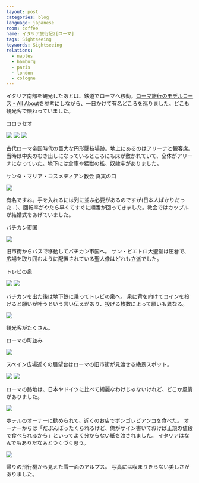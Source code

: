 ```yaml
---
layout: post
categories: blog
language: japanese
room: coffee
name: イタリア旅行記2[ローマ]
tags: Sightseeing
keywords: Sightseeing
relations:
  - naples
  - hamburg
  - paris
  - london
  - cologne
---
```


イタリア南部を観光したあとは、鉄道でローマへ移動。[ローマ旅行のモデルコース - All About](http://allabout.co.jp/gm/gc/7407/)を参考にしながら、一日かけて有名どころを巡りました。どこも観光客で賑わっていました。

<p class="injection-center">コロッセオ</p>

<img src="https://dl.dropboxusercontent.com/u/12208857/img/roma01.jpg" class="image-on-frame">

<img src="https://dl.dropboxusercontent.com/u/12208857/img/roma02.jpg" class="image-on-frame">

<img src="https://dl.dropboxusercontent.com/u/12208857/img/roma03.jpg" class="image-on-frame">

古代ローマ帝国時代の巨大な円形闘技場跡。地上にあるのはアリーナと観客席。当時は中央のむき出しになっているところにも床が敷かれていて、全体がアリーナになっていた。地下には倉庫や猛獣の檻、奴隷牢がありました。

<p class="injection-center">サンタ・マリア・コスメディアン教会 真実の口</p>

<img src="https://dl.dropboxusercontent.com/u/12208857/img/roma11.jpg" class="image-on-frame">

有名ですね。手を入れるには列に並ぶ必要があるのですが(日本人ばかりだった...)、回転率がやたら早くてすぐに順番が回ってきました。教会ではカップルが結婚式をあげていました。

<p class="injection-center">バチカン市国</p>

<img src="https://dl.dropboxusercontent.com/u/12208857/img/roma31.jpg" class="image-on-frame">

旧市街からバスで移動してバチカン市国へ。
サン・ピエトロ大聖堂は圧巻で、広場を取り囲むように配置されている聖人像はどれも立派でした。

<p class="injection-center">トレビの泉</p>

<img src="https://dl.dropboxusercontent.com/u/12208857/img/roma21.jpg" class="image-on-frame">

<img src="https://dl.dropboxusercontent.com/u/12208857/img/roma22.jpg" class="image-on-frame">

バチカンを出た後は地下鉄に乗ってトレビの泉へ。
泉に背を向けてコインを投げると願いが叶うという言い伝えがあり、投げる枚数によって願いも異なる。

<img src="https://dl.dropboxusercontent.com/u/12208857/img/roma23.jpg" class="image-on-frame">

観光客がたくさん。

<p class="injection-center">ローマの町並み</p>

<img src="https://dl.dropboxusercontent.com/u/12208857/img/roma41.jpg" class="image-on-frame">

スペイン広場近くの展望台はローマの旧市街が見渡せる絶景スポット。

<img src="https://dl.dropboxusercontent.com/u/12208857/img/roma42.jpg" class="image-on-frame">

<img src="https://dl.dropboxusercontent.com/u/12208857/img/roma43.jpg" class="image-on-frame">

ローマの路地は、日本やドイツに比べて綺麗なわけじゃないけれど、どこか風情がありました。

<img src="https://dl.dropboxusercontent.com/u/12208857/img/roma44.jpg" class="image-on-frame">

ホテルのオーナーに勧められて、近くのお店でボンゴレビアンコを食べた。
オーナーからは「だぶんぼったくられるけど、俺がサイン書いておけば正規の値段で食べられるから」といってよく分からない紙を渡されました。
イタリアはなんでもありだなぁとつくづく思う。

<img src="https://dl.dropboxusercontent.com/u/12208857/img/roma51.jpg" class="image-on-frame">

帰りの飛行機から見えた雪一面のアルプス。
写真には収まりきらない美しさがありました。
